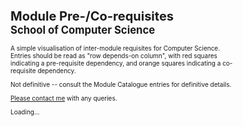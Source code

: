 # Module Pre-/Co-requisites<br /><small>School of Computer Science</small>

<div media:type="text/omd" class="lead span10 offset1">

A simple visualisation of inter-module requisites for Computer Science. Entries should be read as "row depends-on column", with red squares indicating a pre-requisite dependency, and orange squares indicating a co-requisite dependency.

Not definitive -- consult the Module Catalogue entries for definitive details.

[Please contact me](mailto:richard.mortier@nottingham.ac.uk) with any queries.

</div>

<div class="clearfix"> </div>

<style>

.node {
  font: 6px sans-serif;
}

.link {
  stroke: steelblue;
  stroke-opacity: .4;
  fill: none;
}

.background {
  fill: #eee;
}

line {
  stroke: #fff;
}

text.active {
  font-weight: bold;
}

text.inactive {
  fill: #BBB;
}

body {
  font-size: 10px;
}

</style>


<div id="reqs">
  <p>Loading...</p>
</div>

<script src="/courses/js/jquery-1.9.1.min.js"> </script>
<script type="text/javascript">
  // <![CDATA[
    $(window).load(function () {
      window.reqs.matrix('#reqs');
    });
  // ]]>
</script>
